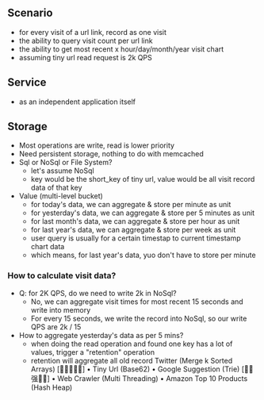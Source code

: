 ## Scenario
- for every visit of a url link, record as one visit
- the ability to query visit count per url link
- the ability to get most recent x hour/day/month/year visit chart
- assuming tiny url read request is 2k QPS

## Service
- as an independent application itself

## Storage
- Most operations are write, read is lower priority
- Need persistent storage, nothing to do with memcached
- Sql or NoSql or File System?
	- let's assume NoSql
	- key would be the short_key of tiny url, value would be all visit record data of that key
- Value (multi-level bucket)
	- for today's data, we can aggregate & store per minute as unit
	- for yesterday's data, we can aggregate & store per 5 minutes as unit
	- for last month's data, we can aggregate & store per hour as unit
	- for last year's data, we can aggregate & store per week as unit
	- user query is usually for a certain timestap to current timestamp chart data
	- which means, for last year's data, yuo don't have to store per minute
### How to calculate visit data?
- Q: for 2K QPS, do we need to write 2k in NoSql?
	- No, we can aggregate visit times for most recent 15 seconds and write into memory
	- For every 15 seconds, we write the record into NoSql, so our write QPS are 2k / 15
- How to aggregate yesterday's data as per 5 mins?
	- when doing the read operation and found one key has a lot of values, trigger a "retention" operation
	- retention will aggregate all old record
Twitter (Merge k Sorted Arrays) [􀮑􂝶􂟬􁼲􂌜]
• Tiny Url (Base62)
• Google Suggestion (Trie) [􂟬􁼲强􀻬􂌜]
• Web Crawler (Multi Threading)
• Amazon Top 10 Products (Hash Heap)
<!--stackedit_data:
eyJoaXN0b3J5IjpbLTMwNjM1ODU2MiwtNDkxNjM0Mzk5LC00Mj
kyMzI4MDQsMTc2Mzg4NjAwNSw3MzA5OTgxMTZdfQ==
-->